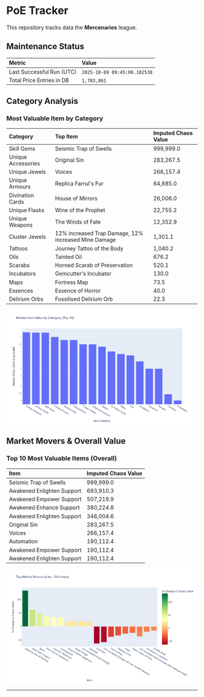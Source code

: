 # PoE Tracker

This repository tracks data the **Mercenaries** league.

## Maintenance Status

<!-- START_MAINTENANCE -->
| Metric | Value |
|:---|:---|
| Last Successful Run (UTC) | `2025-10-09 09:45:08.102538` |
| Total Price Entries in DB | `1,783,861` |

<!-- END_MAINTENANCE -->

## Category Analysis

<!-- START_CATEGORY_ANALYSIS -->
### Most Valuable Item by Category
| Category | Top Item | Imputed Chaos Value |
| :--- | :--- | :--- |
| Skill Gems | Seismic Trap of Swells | 999,999.0 |
| Unique Accessories | Original Sin | 283,267.5 |
| Unique Jewels | Voices | 266,157.4 |
| Unique Armours | Replica Farrul's Fur | 64,885.0 |
| Divination Cards | House of Mirrors | 26,006.0 |
| Unique Flasks | Wine of the Prophet | 22,755.2 |
| Unique Weapons | The Winds of Fate | 12,352.9 |
| Cluster Jewels | 12% increased Trap Damage, 12% increased Mine Damage | 1,301.1 |
| Tattoos | Journey Tattoo of the Body | 1,040.2 |
| Oils | Tainted Oil | 676.2 |
| Scarabs | Horned Scarab of Preservation | 520.1 |
| Incubators | Gemcutter's Incubator | 130.0 |
| Maps | Fortress Map | 73.5 |
| Essences | Essence of Horror | 40.0 |
| Delirium Orbs | Fossilised Delirium Orb | 22.3 |


![Category Analysis Chart](charts/category_analysis.png)
<!-- END_CATEGORY_ANALYSIS -->

## Market Movers & Overall Value

<!-- START_ANALYSIS -->
### Top 10 Most Valuable Items (Overall)
| Item | Imputed Chaos Value |
| :--- | :--- |
| Seismic Trap of Swells | 999,999.0 |
| Awakened Enlighten Support | 693,910.3 |
| Awakened Empower Support | 507,219.9 |
| Awakened Enhance Support | 380,224.8 |
| Awakened Enlighten Support | 346,004.6 |
| Original Sin | 283,267.5 |
| Voices | 266,157.4 |
| Automation | 190,112.4 |
| Awakened Empower Support | 190,112.4 |
| Awakened Enlighten Support | 190,112.4 |


![Market Movers Chart](charts/market_movers.png)
<!-- END_ANALYSIS -->

---
